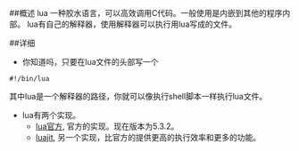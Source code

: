 ##概述
lua 一种胶水语言，可以高效调用C代码。一般使用是内嵌到其他的程序内部。
lua有自己的解释器，使用解释器可以执行用lua写成的文件。

##详细

* 你知道吗，只要在lua文件的头部写一个
```
#!/bin/lua
```
其中lua是一个解释器的路径，你就可以像执行shell脚本一样执行lua文件。

* lua有两个实现。
    * [lua官方](http://www.lua.org/), 官方的实现。现在版本为5.3.2。
    * [luajit](http://luajit.org), 另一个实现，比官方的提供更高的执行效率和更多的功能。
